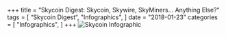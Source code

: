 +++
title = “Skycoin Digest: Skycoin, Skywire, SkyMiners… Anything Else?“
tags = [
    “Skycoin Digest“,
    "Infographics",
]
date = "2018-01-23”
categories = [
    "Infographics",
]
+++
![Skycoin Infographic](/img/1000_Skycoin_Skywire_SkyMiners.png)